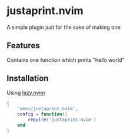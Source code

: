 # justaprint.nvim
A simple plugin just for the sake of making one

## Features
Contains one function which prints "hello world"

## Installation
Using [lazy.nvim](https://github.com/folke/lazy.nvim)

```lua
{
    'meni/justaprint.nvim',
    config = function()
        require('justaprint.nvim')
    end
}
```

